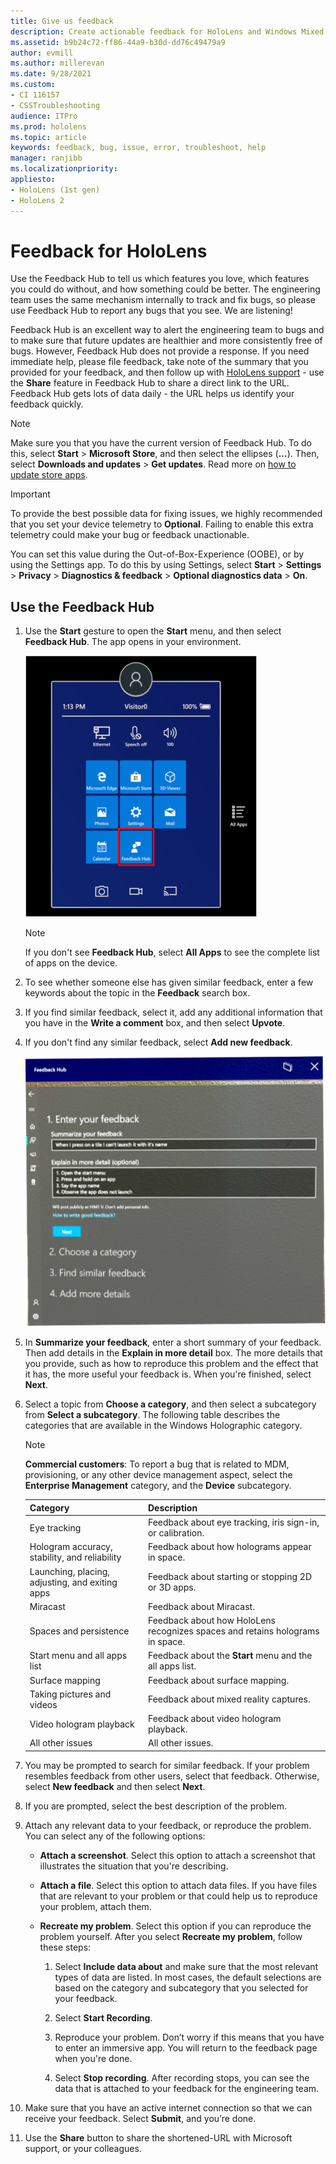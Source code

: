 ```yaml
---
title: Give us feedback
description: Create actionable feedback for HoloLens and Windows Mixed Reality developers by using the Feedback Hub.
ms.assetid: b9b24c72-ff86-44a9-b30d-dd76c49479a9
author: evmill
ms.author: millerevan
ms.date: 9/28/2021
ms.custom: 
- CI 116157
- CSSTroubleshooting
audience: ITPro
ms.prod: hololens
ms.topic: article
keywords: feedback, bug, issue, error, troubleshoot, help
manager: ranjibb
ms.localizationpriority:
appliesto:
- HoloLens (1st gen)
- HoloLens 2
---
```


# Feedback for HoloLens

Use the Feedback Hub to tell us which features you love, which features you could do without, and how something could be better. The engineering team uses the same mechanism internally to track and fix bugs, so please use Feedback Hub to report any bugs that you see. We are listening!

Feedback Hub is an excellent way to alert the engineering team to bugs and to make sure that future updates are healthier and more consistently free of bugs. However, Feedback Hub does not provide a response. If you need immediate help, please file feedback, take note of the summary that you provided for your feedback, and then follow up with [HoloLens support](https://support.microsoft.com/supportforbusiness/productselection?sapid=e9391227-fa6d-927b-0fff-f96288631b8f) - use the **Share** feature in Feedback Hub to share a direct link to the URL. Feedback Hub gets lots of data daily - the URL helps us identify your feedback quickly.

> [!NOTE]
> Make sure you that you have the current version of Feedback Hub. To do this, select **Start** > **Microsoft Store**, and then select the ellipses (**...**). Then, select **Downloads and updates** > **Get updates**. Read more on [how to update store apps](holographic-store-apps.md#update-apps).

> [!IMPORTANT]
> To provide the best possible data for fixing issues, we highly recommended that you set your device telemetry to **Optional**. Failing to enable this extra telemetry could make your bug or feedback unactionable.
>
> You can set this value during the Out-of-Box-Experience (OOBE), or by using the Settings app. To do this by using Settings, select **Start** > **Settings** > **Privacy** > **Diagnostics & feedback** > **Optional diagnostics data** > **On**.

## Use the Feedback Hub

1. Use the **Start** gesture to open the **Start** menu, and then select **Feedback Hub**. The app opens in your environment.

   ![Feedback app on HoloLens Start menu.](./images/hololens2-feedbackhub-tile.png)
   > [!NOTE]  
   > If you don't see **Feedback Hub**, select **All Apps** to see the complete list of apps on the device.

1. To see whether someone else has given similar feedback, enter a few keywords about the topic in the **Feedback** search box.
1. If you find similar feedback, select it, add any additional information that you have in the **Write a comment** box, and then select **Upvote**.
1. If you don't find any similar feedback, select **Add new feedback**.

   ![Add new feedback.](./images/hololens-feedback-1.png)

1. In **Summarize your feedback**, enter a short summary of your feedback. Then add details in the **Explain in more detail** box. The more details that you provide, such as how to reproduce this problem and the effect that it has, the more useful your feedback is. When you're finished, select **Next**.

1. Select a topic from **Choose a category**, and then select a subcategory from **Select a subcategory**. The following table describes the categories that are available in the Windows Holographic category.

   > [!NOTE]  
   > **Commercial customers**: To report a bug that is related to MDM, provisioning, or any other device management aspect, select the **Enterprise Management** category, and the **Device** subcategory.

   |Category |Description |
   | --- | --- |
   |Eye tracking |Feedback about eye tracking, iris sign-in, or calibration. |
   |Hologram accuracy, stability, and reliability |Feedback about how holograms appear in space. |
   |Launching, placing, adjusting, and exiting apps |Feedback about starting or stopping 2D or 3D apps. |
   |Miracast |Feedback about Miracast. |
   |Spaces and persistence |Feedback about how HoloLens recognizes spaces and retains holograms in space. |
   |Start menu and all apps list |Feedback about the **Start** menu and the all apps list. |
   |Surface mapping |Feedback about surface mapping. |
   |Taking pictures and videos |Feedback about mixed reality captures. |
   |Video hologram playback |Feedback about video hologram playback. |
   |All other issues |All other issues. |

1. You may be prompted to search for similar feedback. If your problem resembles feedback from other users, select that feedback. Otherwise, select **New feedback** and then select **Next**.

1. If you are prompted, select the best description of the problem.

1. Attach any relevant data to your feedback, or reproduce the problem. You can select any of the following options:

   - **Attach a screenshot**. Select this option to attach a screenshot that illustrates the situation that you're describing.
   - **Attach a file**. Select this option to attach data files. If you have files that are relevant to your problem or that could help us to reproduce your problem, attach them.
   - **Recreate my problem**. Select this option if you can reproduce the problem yourself. After you select **Recreate my problem**, follow these steps:  

     1. Select **Include data about** and make sure that the most relevant types of data are listed. In most cases, the default selections are based on the category and subcategory that you selected for your feedback.  
     1. Select **Start Recording**.

     1. Reproduce your problem. Don’t worry if this means that you have to enter an immersive app. You will return to the feedback page when you're done.
     1. Select **Stop recording**. After recording stops, you can see the data that is attached to your feedback for the engineering team.

1. Make sure that you have an active internet connection so that we can receive your feedback. Select **Submit**, and you’re done.

1. Use the **Share** button to share the shortened-URL with Microsoft support, or your colleagues.